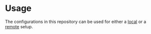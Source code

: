 # Usage

The configurations in this repository can be used for either a [local](./local) or a [remote](./remote) setup.
